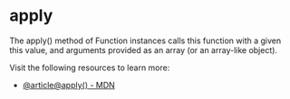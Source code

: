 # apply

The apply() method of Function instances calls this function with a given this value, and arguments provided as an array (or an array-like object).

Visit the following resources to learn more:

- [@article@apply() - MDN](https://developer.mozilla.org/en-US/docs/Web/JavaScript/Reference/Global_Objects/Function/apply)
